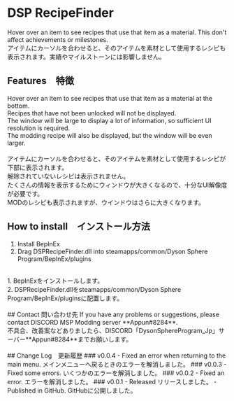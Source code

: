 # DSP RecipeFinder
Hover over an item to see recipes that use that item as a material. This don't affect achievements or milestones. <br>
アイテムにカーソルを合わせると、そのアイテムを素材として使用するレシピも表示されます。実績やマイルストーンには影響しません。<br>
## Features　特徴
Hover over an item to see recipes that use that item as a material at the bottom. <br>
Recipes that have not been unlocked will not be displayed. <br>
The window will be large to display a lot of information, so sufficient UI resolution is required.<br>
The modding recipe will also be displayed, but the window will be even larger.<br>
<br>
アイテムにカーソルを合わせると、そのアイテムを素材として使用するレシピが下部に表示されます。<br>
解除されていないレシピは表示されません。<br>
たくさんの情報を表示するためにウィンドウが大きくなるので、十分なUI解像度が必要です。<br>
MODのレシピも表示されますが、ウインドウはさらに大きくなります。<br>
## How to install　インストール方法
1. Install BepInEx<br>
2. Drag DSPRecipeFinder.dll into steamapps/common/Dyson Sphere Program/BepInEx/plugins<br>
<br>
1. BepInExをインストールします。<br>
2. DSPRecipeFinder.dllをsteamapps/common/Dyson Sphere Program/BepInEx/pluginsに配置します。<br>
<br>
## Contact 問い合わせ先
If you have any problems or suggestions, please contact DISCORD MSP Modding server **Appun#8284**.<br>
不具合、改善案などありましたら、DISCORD「DysonSphereProgram_Jp」サーバー**Appun#8284**までお願いします。<br>
<br>
## Change Log　更新履歴
### v0.0.4
- Fixed an error when returning to the main menu. メインメニューへ戻るときのエラーを解消しました。
### v0.0.3
- Fixed some errors. いくつかのエラーを解消しました。
### v0.0.2
- Fixed an error. エラーを解消しました。
### v0.0.1
- Released リリースしました。
- Published in GitHub. GitHubに公開しました。
